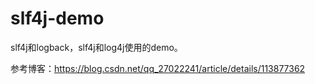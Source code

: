 # slf4j-demo



slf4j和logback，slf4j和log4j使用的demo。

参考博客：https://blog.csdn.net/qq_27022241/article/details/113877362